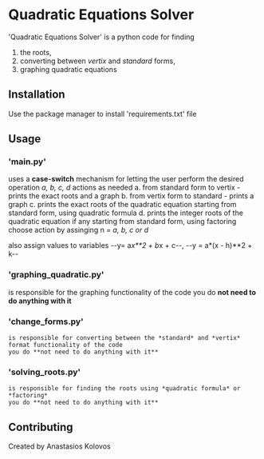 # Quadratic Equations Solver 

'Quadratic Equations Solver' is a python code for finding 
1. the roots, 
2. converting between *vertix* and *standard* forms, 
3. graphing 
quadratic equations

## Installation 

Use the package manager to install 'requirements.txt' file 

## Usage 

### 'main.py' 

uses a **case-switch** mechanism 
	for letting the user perform the desired operation 
	*a, b, c, d* actions as needed 
		a. from standard form to vertix - prints the exact roots and a graph 
		b. from vertix form to standard - prints a graph 
		c. prints the exact roots of the quadratic equation starting from standard form, using quadratic formula 
		d. prints the integer roots of the quadratic equation if any starting from standard form, using factoring 
	choose action by assinging 
		n = *a, b, c or d* 

also assign values to variables 
	--y= a*x**2 + b*x + c--, 
	--y = a*(x - h)**2 + k-- 

### 'graphing_quadratic.py' 

is responsible for the graphing functionality of the code 
	you do **not need to do anything with it** 

### 'change_forms.py' 
	is responsible for converting between the *standard* and *vertix* format functionality of the code 
	you do **not need to do anything with it** 

### 'solving_roots.py' 
	is responsible for finding the roots using *quadratic formula* or *factoring* 
	you do **not need to do anything with it** 
	
## Contributing 

Created by Anastasios Kolovos

